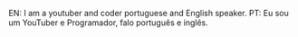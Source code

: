 EN: I am a youtuber and coder portuguese and English speaker.
PT: Eu sou um YouTuber e Programador, falo português e inglês.
